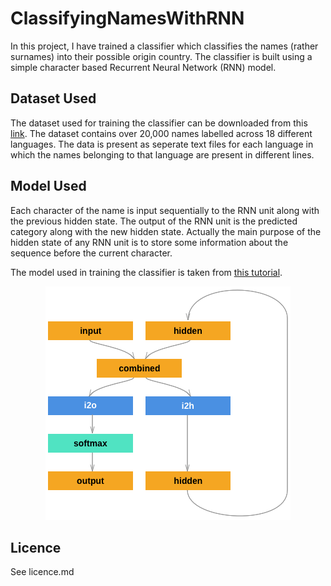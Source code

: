 # ClassifyingNamesWithRNN

In this project, I have trained a classifier which classifies the names (rather surnames) into their possible origin country.
The classifier is built using a simple character based Recurrent Neural Network (RNN) model.

## Dataset Used

The dataset used for training the classifier can be downloaded from this [link](https://download.pytorch.org/tutorial/data.zip).
The dataset contains over 20,000 names labelled across 18 different languages. The data is present as seperate text files for each language
in which the names belonging to that language are present in different lines.

## Model Used

Each character of the name is input sequentially to the RNN unit along with the previous hidden state. The output of the RNN 
unit is the predicted category along with the new hidden state. Actually the main purpose of the hidden state of any RNN unit is to store some information about the sequence before the current character. 

The model used in training the classifier is taken from [this tutorial](https://pytorch.org/tutorials/intermediate/char_rnn_classification_tutorial.html). 

<p align="center">
<img src="model.png" /></div>

## Licence
See licence.md

